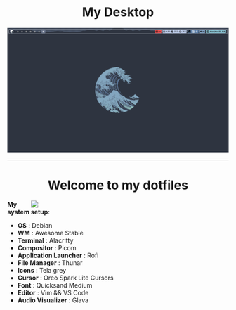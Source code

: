 <div align="center">
    <h1>My Desktop</h1>
</div>



![Desktop](./assets/Desktop.png)

---

<div align="center">
    <h1>Welcome to my dotfiles</h1>
</div>

<image align="right" width="450px" src="./assets/neofetch.png"/>

**My system setup**:

- **OS**                   : Debian 
- **WM**                   : Awesome Stable
- **Terminal**             : Alacritty
- **Compositor**           : Picom
- **Application Launcher** : Rofi
- **File Manager**         : Thunar
- **Icons**                : Tela grey
- **Cursor**               : Oreo Spark Lite Cursors
- **Font**                 : Quicksand Medium
- **Editor**               : Vim && VS Code
- **Audio Visualizer**     : Glava
